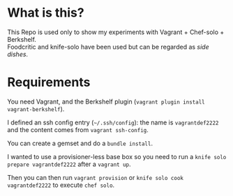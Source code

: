 What is this?
=============
This Repo is used only to show my experiments with Vagrant + Chef-solo + Berkshelf.  
Foodcritic and knife-solo have been used but can be regarded as _side dishes_.

Requirements
============
You need Vagrant, and the Berkshelf plugin (`vagrant plugin install vagrant-berkshelf`).

I defined an ssh config entry (`~/.ssh/config`): the name is `vagrantdef2222` and the content comes from `vagrant ssh-config`.

You can create a gemset and do a `bundle install`.

I wanted to use a provisioner-less base box so you need to run a `knife solo prepare vagrantdef2222` after a `vagrant up`.

Then you can then run `vagrant provision` or `knife solo cook vagrantdef2222` to execute `chef solo`.
